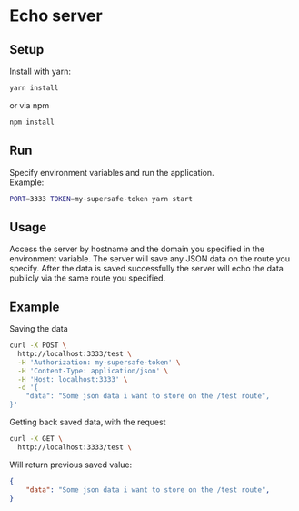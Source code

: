 # Echo server

## Setup

Install with yarn:

```sh
yarn install
```

or via npm

```sh
npm install
```

## Run

Specify environment variables and run the application.  
Example:
```sh
PORT=3333 TOKEN=my-supersafe-token yarn start
```

## Usage

Access the server by hostname and the domain you specified in the environment variable.
The server will save any JSON data on the route you specify. After the data is saved
successfully the server will echo the data publicly via the same route you specified.

## Example

Saving the data

```sh
curl -X POST \
  http://localhost:3333/test \
  -H 'Authorization: my-supersafe-token' \
  -H 'Content-Type: application/json' \
  -H 'Host: localhost:3333' \
  -d '{
    "data": "Some json data i want to store on the /test route",
}'
```

Getting back saved data, with the request

```sh
curl -X GET \
  http://localhost:3333/test \
```

Will return previous saved value:
```JSON
{
    "data": "Some json data i want to store on the /test route",
}
```
